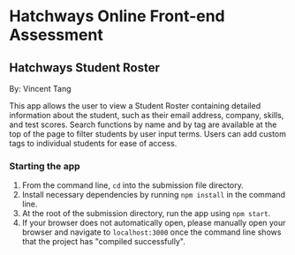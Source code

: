 # Hatchways Online Front-end Assessment
## Hatchways Student Roster
By: Vincent Tang

This app allows the user to view a Student Roster containing detailed information about the student, such as their email address, company, skills, and test scores. Search functions by name and by tag are available at the top of the page to filter students by user input terms. Users can add custom tags to individual students for ease of access.

### Starting the app
1) From the command line, ```cd``` into the submission file directory.
2) Install necessary dependencies by running ```npm install``` in the command line.
3) At the root of the submission directory, run the app using ```npm start```.
4) If your browser does not automatically open, please manually open your browser and navigate to ```localhost:3000``` once the command line shows that the project has "compiled successfully".
